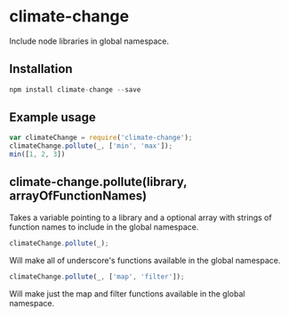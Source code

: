 # climate-change
Include node libraries in global namespace.

## Installation

```javascript
npm install climate-change --save
```

## Example usage

```javascript
var climateChange = require('climate-change');
climateChange.pollute(_, ['min', 'max']);
min([1, 2, 3])
```

## climate-change.pollute(library, arrayOfFunctionNames)

Takes a variable pointing to a library and a optional array with strings of function
names to include in the global namespace.

```javascript
climateChange.pollute(_);
```

Will make all of underscore's functions available in the global namespace.

```javascript
climateChange.pollute(_, ['map', 'filter']);
```

Will make just the map and filter functions available in the global namespace.
